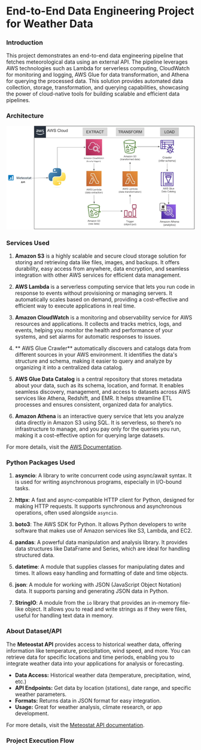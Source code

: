 # End-to-End Data Engineering Project for Weather Data

### Introduction
This project demonstrates an end-to-end data engineering pipeline that fetches meteorological data using an external API. The pipeline leverages AWS technologies such as Lambda for serverless computing, CloudWatch for monitoring and logging, AWS Glue for data transformation, and Athena for querying the processed data. This solution provides automated data collection, storage, transformation, and querying capabilities, showcasing the power of cloud-native tools for building scalable and efficient data pipelines.


### Architecture
![Architecture Diagram](https://github.com/ArabOmar/meteostat-end-to-end-data-engineer/blob/main/meteostat-project.png)


### Services Used
1. **Amazon S3** is a highly scalable and secure cloud storage solution for storing and retrieving data like files, images, and backups. It offers durability, easy access from anywhere, data encryption, and seamless integration with other AWS services for efficient data management.

2. **AWS Lambda** is a serverless computing service that lets you run code in response to events without provisioning or managing servers. It automatically scales based on demand, providing a cost-effective and efficient way to execute applications in real time.

3.  **Amazon CloudWatch** is a monitoring and observability service for AWS resources and applications. It collects and tracks metrics, logs, and events, helping you monitor the health and performance of your systems, and set alarms for automatic responses to issues.

4. ** AWS Glue Crawler** automatically discovers and catalogs data from different sources in your AWS environment. It identifies the data's structure and schema, making it easier to query and analyze by organizing it into a centralized data catalog.

5. **AWS Glue Data Catalog** is a central repository that stores metadata about your data, such as its schema, location, and format. It enables seamless discovery, management, and access to datasets across AWS services like Athena, Redshift, and EMR. It helps streamline ETL processes and ensures consistent, organized data for analytics.

6. **Amazon Athena** is an interactive query service that lets you analyze data directly in Amazon S3 using SQL. It is serverless, so there’s no infrastructure to manage, and you pay only for the queries you run, making it a cost-effective option for querying large datasets.

For more details, visit the [AWS Documentation](https://aws.amazon.com/documentation/).


### Python Packages Used

1. **asyncio**: A library to write concurrent code using async/await syntax. It is used for writing asynchronous programs, especially in I/O-bound tasks.
  
2. **httpx**: A fast and async-compatible HTTP client for Python, designed for making HTTP requests. It supports synchronous and asynchronous operations, often used alongside `asyncio`.

3. **boto3**: The AWS SDK for Python. It allows Python developers to write software that makes use of Amazon services like S3, Lambda, and EC2.

4. **pandas**: A powerful data manipulation and analysis library. It provides data structures like DataFrame and Series, which are ideal for handling structured data.
  
5. **datetime**: A module that supplies classes for manipulating dates and times. It allows easy handling and formatting of date and time objects.

6. **json**: A module for working with JSON (JavaScript Object Notation) data. It supports parsing and generating JSON data in Python.

7. **StringIO**: A module from the `io` library that provides an in-memory file-like object. It allows you to read and write strings as if they were files, useful for handling text data in memory.


### About Dataset/API

The **Meteostat API** provides access to historical weather data, offering information like temperature, precipitation, wind speed, and more. You can retrieve data for specific locations and time periods, enabling you to integrate weather data into your applications for analysis or forecasting.

- **Data Access:** Historical weather data (temperature, precipitation, wind, etc.)
- **API Endpoints:** Get data by location (stations), date range, and specific weather parameters.
- **Formats:** Returns data in JSON format for easy integration.
- **Usage:** Great for weather analysis, climate research, or app development.

For more details, visit the [Meteostat API documentation](https://meteostat.net/en/docs).

### Project Execution Flow
